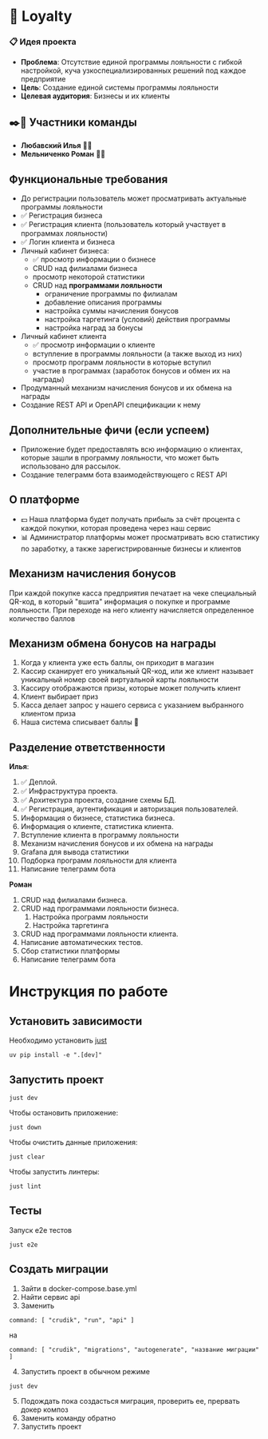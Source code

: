 # 💸 Loyalty

### 📋 Идея проекта
- **Проблема**: Отсутствие единой программы лояльности с гибкой настройкой, куча узкоспециализированных решений под каждое предприятие
- **Цель**: Создание единой системы программы лояльности
- **Целевая аудитория**: Бизнесы и их клиенты

## ✒️🙂 Участники команды
-   **Любавский Илья** 👨‍💻
-   **Мельниченко Роман** 👨‍💻

## Функциональные требования
- До регистрации пользователь может просматривать актуальные программы лояльности
- ✅ Регистрация бизнеса
- ✅ Регистрация клиента (пользователь который участвует в программах лояльности)
- ✅ Логин клиента и бизнеса
- Личный кабинет бизнеса:
    - ✅ просмотр информации о бизнесе
    - CRUD над филиалами бизнеса
    - просмотр некоторой статистики
    - CRUD над **программами лояльности**
        - ограничение программы по филиалам
        - добавление описания программы
        - настройка суммы начисления бонусов
        - настройка таргетинга (условий) действия программы
        - настройка наград за бонусы
- Личный кабинет клиента
    - ✅ просмотр информации о клиенте
    - вступление в программы лояльности (а также выход из них)
    - просмотр программ лояльности в которые вступил
    - участие в программах (заработок бонусов и обмен их на награды)
- Продуманный механизм начисления бонусов и их обмена на награды
- Создание REST API и OpenAPI спецификации к нему

## Дополнительные фичи (если успеем)
-  Приложение будет предоставлять всю информацию о клиентах, которые зашли в программу лояльности, что может быть использовано для рассылок.
- Создание телеграмм бота взаимодействующего с REST API

## О платформе
-   💵 Наша платформа будет получать прибыль за счёт процента с каждой покупки, которая проведена через наш сервис
-   📊 Администратор платформы может просматривать всю статистику по заработку, а также зарегистрированные бизнесы и клиентов

## Механизм начисления бонусов

При каждой покупке касса предприятия печатает на чеке специальный QR-код, в который "вшита" информация о покупке и программе лояльности. При переходе на него клиенту начисляется определенное количество баллов

## Механизм обмена бонусов на награды

1. Когда у клиента уже есть баллы, он приходит в магазин
2. Кассир сканирует его уникальный QR-код, или же клиент называет уникальный номер своей виртуальной карты лояльности
3. Кассиру отображаются призы, которые может получить клиент
4. Клиент выбирает приз
5. Касса делает запрос у нашего сервиса с указанием выбранного клиентом приза
6. Наша система списывает баллы 💱

## Разделение ответственности
**Илья**:
1. ✅ Деплой.
2. ✅ Инфраструктура проекта.
3. ✅ Архитектура проекта, создание схемы БД.
4. ✅ Регистрация, аутентификация и авторизация пользователей.
5. Информация о бизнесе, статистика бизнеса.
6. Информация о клиенте, статистика клиента.
7. Вступление клиента в программу лояльности
8. Механизм начисления бонусов и их обмена на награды
9. Grafana для вывода статистики
10. Подборка программ лояльности для клиента
11. Написание телеграмм бота

**Роман**
1. CRUD над филиалами бизнеса.
2. CRUD над программами лояльности бизнеса.
    1. Настройка программ лояльности
    2. Настройка таргетинга
3. CRUD над программами лояльности клиента.
4. Написание автоматических тестов.
5. Cбор cтатистики платформы
6. Написание телеграмм бота

# Инструкция по работе

## Установить зависимости

Необходимо установить [just](https://github.com/casey/just)

```
uv pip install -e ".[dev]"
```

## Запустить проект

```
just dev
```

Чтобы остановить приложение:

```
just down
```

Чтобы очистить данные приложения:

```
just clear
```

Чтобы запустить линтеры:

```
just lint
```

## Тесты

Запуск e2e тестов

```
just e2e
```

## Создать миграции

1. Зайти в docker-compose.base.yml
2. Найти сервис api
3. Заменить
```
command: [ "crudik", "run", "api" ]
```

на
```
command: [ "crudik", "migrations", "autogenerate", "название миграции" ]
```

4. Запустить проект в обычном режиме
```
just dev
```

5. Подождать пока создасться миграция, проверить ее, прервать докер композ
6. Заменить команду обратно
7. Запустить проект
